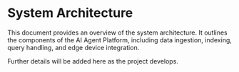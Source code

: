 # System Architecture

This document provides an overview of the system architecture. It outlines the components of the AI Agent Platform, including data ingestion, indexing, query handling, and edge device integration.

Further details will be added here as the project develops.
